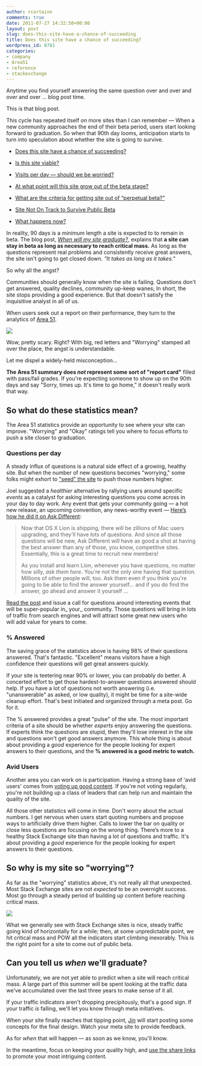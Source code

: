 ```yaml
---
author: rcartaino
comments: true
date: 2011-07-27 14:32:58+00:00
layout: post
slug: does-this-site-have-a-chance-of-succeeding
title: Does this site have a chance of succeeding?
wordpress_id: 8781
categories:
- company
- Area51
- reference
- stackexchange
---
```


Anytime you find yourself answering the same question over and over and over and over … blog post time.

This is that blog post.

This cycle has repeated itself on more sites than I can remember — When a new community approaches the end of their beta period, users start looking forward to graduation. So when that 90th day looms, anticipation starts to turn into speculation about whether the site is going to survive.





  * [Does this site have a chance of succeeding?](http://meta.drupal.stackexchange.com/questions/158/does-this-site-have-a-chance-of-succeeding)

  * [Is this site viable?](http://meta.codereview.stackexchange.com/questions/247/is-code-review-viable)

  * [Visits per day — should we be worried?](http://meta.german.stackexchange.com/questions/227/visits-per-day-should-we-be-worried)

  * [At what point will this site grow out of the beta stage?](http://meta.bicycles.stackexchange.com/questions/314/at-what-point-will-bicycles-se-grow-out-of-the-beta-stage)

  * [What are the criteria for getting site out of “perpetual beta?”](http://meta.money.stackexchange.com/questions/289/what-are-the-criteria-for-getting-money-se-out-of-perpetual-beta)

  * [Site Not On Track to Survive Public Beta](http://meta.pm.stackexchange.com/questions/94/site-not-on-track-to-survive-public-beta)

  * [What happens now?](http://meta.writers.stackexchange.com/questions/221/what-happens-now)


In reality, 90 days is a _minimum_ length a site is expected to to remain in beta. The blog post, [_When will my site graduate?_](http://blog.stackoverflow.com/2010/10/when-will-my-site-graduate/), explains that **a site can stay in beta as long as necessary to reach critical mass.** As long as the questions represent real problems and consistently receive great answers, the site isn't going to get closed down. _"It takes as long as it takes."_

So why all the angst?

Communities should generally know when the site is failing. Questions don't get answered, quality declines, community up-keep wanes; In short, the site stops providing a good experience. But that doesn't satisfy the inquisitive analyst in all of us.

When users seek out a report on their performance, they turn to the analytics of [Area 51](http://area51.stackexchange.com).

[![](/blog/images/2011-07-27-does-this-site-have-a-chance-of-succeeding/Area-51-analytics-sample1.png)](http://area51.stackexchange.com/proposals/4059/musical-practice-and-performance)

Wow, pretty scary. Right? With big, red letters and "Worrying" stamped all over the place, the angst is understandable.

Let me dispel a widely-held misconception…

**The Area 51 summary does _not_ represent some sort of "report card"** filled with pass/fail grades. If you're expecting someone to show up on the 90th days and say "Sorry, times up. It's time to go home," it doesn't really work that way.


## So what do these statistics mean?


The Area 51 statistics provide an opportunity to see where your site can improve. "Worrying" and "Okay" ratings tell you where to focus efforts to push a site closer to graduation.


### Questions per day


A steady influx of questions is a natural side effect of a growing, healthy site. But when the number of new questions becomes "worrying," some folks might exhort to ["seed" the site](http://blog.stackoverflow.com/2010/07/area-51-asking-the-first-questions/) to push those numbers higher.

Joel suggested a _healthier_ alternative by rallying users around specific _events_ as a catalyst for asking interesting questions you come across in your day to day work. Any event that gets your community going — a hot new release, an upcoming convention, any news-worthy event — [Here’s how he did it on Ask Different](http://meta.apple.stackexchange.com/questions/589/now-that-lion-is-out-help-promote-ask-different):


<blockquote>Now that OS X Lion is shipping, there will be zillions of Mac users upgrading, and they'll have lots of questions. And since all those questions will be new, Ask Different will have as good a shot at having the best answer than any of those, you know, competitive sites. Essentially, this is a great time to recruit new members!

As you install and learn Lion, whenever you have questions, no matter how silly, _ask them here_. You're not the only one having that question. Millions of other people will, too. Ask them even if you think you're going to be able to find the answer yourself... and if you do find the answer, go ahead and answer it yourself …</blockquote>


[Read the post](http://meta.apple.stackexchange.com/questions/589/now-that-lion-is-out-help-promote-ask-different) and issue a call for questions around interesting events that will be super-popular in_ your_ community. Those questions will bring in lots of traffic from search engines and will attract some great new users who will add value for years to come.


### % Answered


The saving grace of the statistics above is having 98% of their questions answered. That's fantastic. "Excellent" means visitors have a high confidence their questions will get great answers quickly.

If your site is teetering near 90% or lower, you can probably do better. A concerted effort to get those hardest-to-answer questions answered should help. If you have a lot of questions not worth answering (i.e. "unanswerable" as asked, or low quality), it might be time for a site-wide cleanup effort. That's best initiated and organized through a meta post. Go for it.

The % answered provides a great "pulse" of the site. The most important criteria of a site should be whether _experts_ enjoy answering the questions. If experts think the questions are stupid, then they'll lose interest in the site and questions won't get good answers anymore. This whole thing is about about providing a _good_ experience for the people looking for expert answers to their questions, and the **% answered is a good metric to watch.**


### Avid Users


Another area you can work on is participation. Having a strong base of 'avid users' comes from [voting up good content](http://blog.stackoverflow.com/2010/10/vote-early-vote-often/). If you're not voting regularly, you're not building up a class of leaders that can help run and maintain the quality of the site.

All those other statistics will come in time. Don't worry about the actual numbers. I get nervous when users start quoting numbers and propose ways to artificially drive them higher. Calls to lower the bar on quality or close less questions are focusing on the wrong thing. There’s more to a healthy Stack Exchange site than having a lot of questions and traffic. It's about providing a _good_ experience for the people looking for expert answers to their questions.



## So why is my site so "worrying"?



As far as the "worrying" statistics above, it's not really all that unexpected. Most Stack Exchange sites are not _expected_ to be an overnight success. Most go through a steady period of building up content before reaching critical mass.

![](/blog/images/2011-07-27-does-this-site-have-a-chance-of-succeeding/number-of-visits-graph.png)

What we generally see with Stack Exchange sites is nice, steady traffic going kind of horizontally for a while; then, at some unpredictable point, we hit critical mass and POW all the indicators start climbing inexorably. This is the right point for a site to come out of public beta.


## Can you tell us _when_ we'll graduate?


Unfortunately, we are not yet able to predict when a site will reach critical mass. A large part of this summer will be spent looking at the traffic data we've accumulated over the last three years to make sense of it all.

If your traffic indicators aren't dropping precipitously, that's a good sign. If your traffic _is_ falling, we'll let you know through meta initiatives.

When your site finally reaches that tipping point, [Jin](http://blog.stackoverflow.com/2010/07/our-designer-in-residence-jin-yang/) will start posting some concepts for the final design. Watch your meta site to provide feedback.

As for _when_ that will happen — as soon as we know, you'll know.

In the meantime, focus on keeping your quality high, and [use the share links](http://blog.stackoverflow.com/2010/08/a-recipe-to-promote-your-site/) to promote your most intriguing content.
